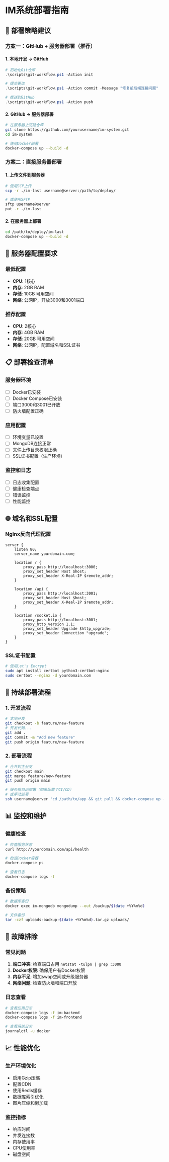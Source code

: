 # IM系统部署指南

## 🚀 部署策略建议

### 方案一：GitHub + 服务器部署（推荐）

#### 1. 本地开发 → GitHub
```powershell
# 初始化Git仓库
.\scripts\git-workflow.ps1 -Action init

# 提交更改
.\scripts\git-workflow.ps1 -Action commit -Message "修复前后端连接问题"

# 推送到GitHub
.\scripts\git-workflow.ps1 -Action push
```

#### 2. GitHub → 服务器部署
```bash
# 在服务器上克隆仓库
git clone https://github.com/yourusername/im-system.git
cd im-system

# 使用Docker部署
docker-compose up --build -d
```

### 方案二：直接服务器部署

#### 1. 上传文件到服务器
```bash
# 使用SCP上传
scp -r ./im-last username@server:/path/to/deploy/

# 或使用SFTP
sftp username@server
put -r ./im-last
```

#### 2. 在服务器上部署
```bash
cd /path/to/deploy/im-last
docker-compose up --build -d
```

## 🔧 服务器配置要求

### 最低配置
- **CPU**: 1核心
- **内存**: 2GB RAM
- **存储**: 10GB 可用空间
- **网络**: 公网IP，开放3000和3001端口

### 推荐配置
- **CPU**: 2核心
- **内存**: 4GB RAM
- **存储**: 20GB 可用空间
- **网络**: 公网IP，配置域名和SSL证书

## 📋 部署检查清单

### 服务器环境
- [ ] Docker已安装
- [ ] Docker Compose已安装
- [ ] 端口3000和3001已开放
- [ ] 防火墙配置正确

### 应用配置
- [ ] 环境变量已设置
- [ ] MongoDB连接正常
- [ ] 文件上传目录权限正确
- [ ] SSL证书配置（生产环境）

### 监控和日志
- [ ] 日志收集配置
- [ ] 健康检查端点
- [ ] 错误监控
- [ ] 性能监控

## 🌐 域名和SSL配置

### Nginx反向代理配置
```nginx
server {
    listen 80;
    server_name yourdomain.com;
    
    location / {
        proxy_pass http://localhost:3000;
        proxy_set_header Host $host;
        proxy_set_header X-Real-IP $remote_addr;
    }
    
    location /api {
        proxy_pass http://localhost:3001;
        proxy_set_header Host $host;
        proxy_set_header X-Real-IP $remote_addr;
    }
    
    location /socket.io {
        proxy_pass http://localhost:3001;
        proxy_http_version 1.1;
        proxy_set_header Upgrade $http_upgrade;
        proxy_set_header Connection "upgrade";
    }
}
```

### SSL证书配置
```bash
# 使用Let's Encrypt
sudo apt install certbot python3-certbot-nginx
sudo certbot --nginx -d yourdomain.com
```

## 🔄 持续部署流程

### 1. 开发流程
```bash
# 本地开发
git checkout -b feature/new-feature
# 开发代码...
git add .
git commit -m "Add new feature"
git push origin feature/new-feature
```

### 2. 部署流程
```bash
# 合并到主分支
git checkout main
git merge feature/new-feature
git push origin main

# 服务器自动部署（如果配置了CI/CD）
# 或手动部署
ssh username@server "cd /path/to/app && git pull && docker-compose up --build -d"
```

## 📊 监控和维护

### 健康检查
```bash
# 检查服务状态
curl http://yourdomain.com/api/health

# 检查Docker容器
docker-compose ps

# 查看日志
docker-compose logs -f
```

### 备份策略
```bash
# 数据库备份
docker exec im-mongodb mongodump --out /backup/$(date +%Y%m%d)

# 文件备份
tar -czf uploads-backup-$(date +%Y%m%d).tar.gz uploads/
```

## 🚨 故障排除

### 常见问题
1. **端口冲突**: 检查端口占用 `netstat -tulpn | grep :3000`
2. **Docker权限**: 确保用户有Docker权限
3. **内存不足**: 增加swap空间或升级服务器
4. **网络问题**: 检查防火墙和端口开放

### 日志查看
```bash
# 查看应用日志
docker-compose logs -f im-backend
docker-compose logs -f im-frontend

# 查看系统日志
journalctl -u docker
```

## 📈 性能优化

### 生产环境优化
- 启用Gzip压缩
- 配置CDN
- 使用Redis缓存
- 数据库索引优化
- 图片压缩和懒加载

### 监控指标
- 响应时间
- 并发连接数
- 内存使用率
- CPU使用率
- 磁盘空间